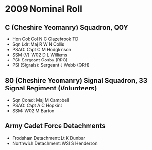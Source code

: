 # 2009 Nominal Roll

## C (Cheshire Yeomanry) Squadron, QOY

* Hon Col: Col N C Glazebrook TD
* Sqn Ldr: Maj R W N Collis
* PSAO: Capt C M Hodgkinson
* SSM (V): W02 D L Williams
* PSI: Sergeant Cosby (RDG)
* PSI (Signals): Sergeant J Webb (QRH)

## 80 (Cheshire Yeomanry) Signal Squadron, 33 Signal Regiment (Volunteers)

* Sqn Comd: Maj M Campbell
* PSAO: Capt A C Hopkins
* SSM: WO2 M Barton

## Army Cadet Force Detachments

* Frodsham Detachment: Lt K Dunbar
* Northwich Detachment: WSI S Henderson
